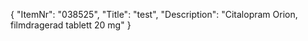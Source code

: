 {
  "ItemNr": "038525",
  "Title": "test",
  "Description": "Citalopram Orion, filmdragerad tablett 20 mg"
}